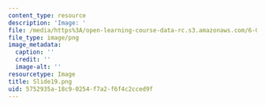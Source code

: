 ```yaml
---
content_type: resource
description: 'Image: '
file: /media/https%3A/open-learning-course-data-rc.s3.amazonaws.com/6-004-computation-structures-spring-2017/5752935a18c90254f7a2f6f4c2cced9f_Slide19.png
file_type: image/png
image_metadata:
  caption: ''
  credit: ''
  image-alt: ''
resourcetype: Image
title: Slide19.png
uid: 5752935a-18c9-0254-f7a2-f6f4c2cced9f
---
```

